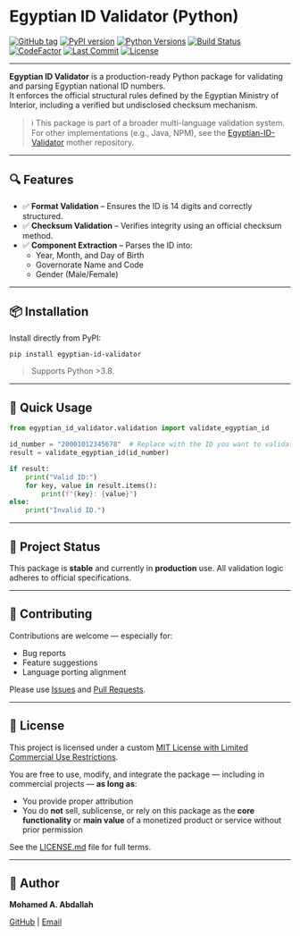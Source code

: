 # Egyptian ID Validator (Python)

[![GitHub tag](https://img.shields.io/github/v/tag/MohamedAAbdallah/Egyptian-ID-Validator-Py?label=latest%20tag)](https://github.com/MohamedAAbdallah/Egyptian-ID-Validator-Py/tags)
[![PyPI version](https://img.shields.io/pypi/v/egyptian-id-validator.svg)](https://pypi.org/project/egyptian-id-validator/)
[![Python Versions](https://img.shields.io/pypi/pyversions/egyptian-id-validator)](https://pypi.org/project/egyptian-id-validator/)
[![Build Status](https://github.com/MohamedAAbdallah/Egyptian-ID-Validator-Py/actions/workflows/python-package.yml/badge.svg)](https://github.com/MohamedAAbdallah/Egyptian-ID-Validator-Py/actions/workflows/python-package.yml)
[![CodeFactor](https://www.codefactor.io/repository/github/MohamedAAbdallah/Egyptian-ID-Validator-Py/badge)](https://www.codefactor.io/repository/github/MohamedAAbdallah/Egyptian-ID-Validator-Py)
[![Last Commit](https://img.shields.io/github/last-commit/MohamedAAbdallah/Egyptian-ID-Validator-Py)](https://github.com/MohamedAAbdallah/Egyptian-ID-Validator-Py/commits/main)
[![License](https://img.shields.io/badge/license-MIT--Custom-blue)](LICENSE.md)

---

**Egyptian ID Validator** is a production-ready Python package for validating and parsing Egyptian national ID numbers.  
It enforces the official structural rules defined by the Egyptian Ministry of Interior, including a verified but undisclosed checksum mechanism.

> ℹ️ This package is part of a broader multi-language validation system.  
> For other implementations (e.g., Java, NPM), see the [Egyptian-ID-Validator](https://github.com/MohamedAAbdallah/Egyptian-ID-Validator) mother repository.

---

## 🔍 Features

- ✅ **Format Validation** – Ensures the ID is 14 digits and correctly structured.
- ✅ **Checksum Validation** – Verifies integrity using an official checksum method.
- ✅ **Component Extraction** – Parses the ID into:
  - Year, Month, and Day of Birth
  - Governorate Name and Code
  - Gender (Male/Female)

---

## 📦 Installation

Install directly from PyPI:

```bash
pip install egyptian-id-validator
````

>Supports Python >3.8.

---

## 🚀 Quick Usage

```python
from egyptian_id_validator.validation import validate_egyptian_id

id_number = "20001012345678"  # Replace with the ID you want to validate
result = validate_egyptian_id(id_number)

if result:
    print("Valid ID:")
    for key, value in result.items():
        print(f"{key}: {value}")
else:
    print("Invalid ID.")
```

---

## 📁 Project Status

This package is **stable** and currently in **production** use.
All validation logic adheres to official specifications.

---

## 🤝 Contributing

Contributions are welcome — especially for:
* Bug reports
* Feature suggestions
* Language porting alignment

Please use [Issues](https://github.com/MohamedAAbdallah/Egyptian-ID-Validator-Py/issues) and [Pull Requests](https://github.com/MohamedAAbdallah/Egyptian-ID-Validator-Py/pulls).

---

## 📄 License

This project is licensed under a custom [MIT License with Limited Commercial Use Restrictions](LICENSE.md).

You are free to use, modify, and integrate the package — including in commercial projects — **as long as**:
- You provide proper attribution
- You do **not** sell, sublicense, or rely on this package as the **core functionality** or **main value** of a monetized product or service without prior permission

See the [LICENSE.md](LICENSE.md) file for full terms.

---

## 👤 Author

**Mohamed A. Abdallah**

[GitHub](https://github.com/MohamedAAbdallah) | [Email](mailto:eng.mohamed.a.abdallah@gmail.com)
